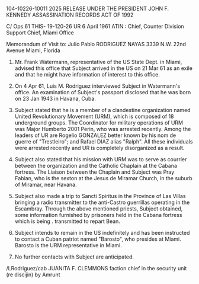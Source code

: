 104-10226-10011 2025 RELEASE UNDER THE PRESIDENT JOHN F. KENNEDY ASSASSINATION RECORDS ACT OF 1992

C/ Ops 61
THIS-
19-120-26
UR
6 April 1961
ATIN : Chief, Counter Division
Support
Chief, Miami Office

Memorandum of Visit to: Julio Pablo RODRIGUEZ NAYAS
3339 N.W. 22nd Avenue
Miami, Florida

1. Mr. Frank Watermann, representative of the US State Dept. in Miami,
advised this office that Subject arrived in the US on 21 Mar 61 as an exile
and that he might have information of interest to this office.

2. On 4 Apr 61, Luis M. Rodriguez interviewed Subject in Watermann's
office.  An examination of Subject's passport disclosed that he was born on
23 Jan 1943 in Havana, Cuba.

3. Subject stated that he is a member of a clandestine organization named
United Revolutionary Movement (URM), which is composed of 18 underground groups.  The
Coordinator for military operations of URM was Major Humberto 2001 Perin, who
was arrested recently.  Among the leaders of UR are Rogelio GONZALEZ better
known by his nom de guerre of "Trestleiro"; and Rafael DIAZ alias "Ralph".  All
these individuals were arrested recently and UR is completely disorganized as
a result.

4. Subject also stated that his mission with URM was to serve as courrier
between the organization and the Catholic Chaplain at the Cabana fortress.
The Liaison between the Chaplain and Subject was Pray Fabian, who is the sexton
at the Jesus de Miramar Church, in the suburb of Miramar, near Havana.

5. Subject also made a trip to Sancti Spiritus in the Province of Las
Villas bringing a radio transmitter to the anti-Castro guerrillas operating
in the Escambray.  Through the above mentioned priests, Subject obtained, some
information furnished by prisoners held in the Cabana fortress which is being .
transmitted to repart Bean.

6. Subject intends to remain in the US indefinitely and has been instructed
to contact a Cuban patriot named "Barosto", who presides at 
Miami.  Barosto is the URM representative in Miami.

7. No further contacts with Subject are anticipated.

/LRodriguez/cab
JUANITA F. CLEMMONS
faction chief in the
security unit
(re discijin)
by Amrunt
